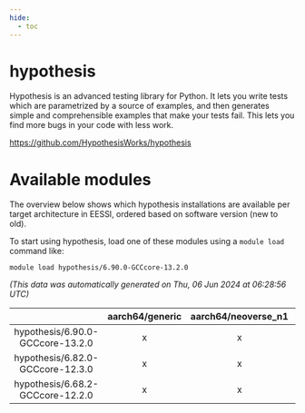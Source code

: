```yaml
---
hide:
  - toc
---
```


hypothesis
==========


Hypothesis is an advanced testing library for Python. It lets you write tests which are parametrized by a source of examples, and then generates simple and comprehensible examples that make your tests fail. This lets you find more bugs in your code with less work.

https://github.com/HypothesisWorks/hypothesis
# Available modules


The overview below shows which hypothesis installations are available per target architecture in EESSI, ordered based on software version (new to old).

To start using hypothesis, load one of these modules using a `module load` command like:

```shell
module load hypothesis/6.90.0-GCCcore-13.2.0
```

*(This data was automatically generated on Thu, 06 Jun 2024 at 06:28:56 UTC)*  

| |aarch64/generic|aarch64/neoverse_n1|aarch64/neoverse_v1|x86_64/generic|x86_64/amd/zen2|x86_64/amd/zen3|x86_64/intel/haswell|x86_64/intel/skylake_avx512|
| :---: | :---: | :---: | :---: | :---: | :---: | :---: | :---: | :---: |
|hypothesis/6.90.0-GCCcore-13.2.0|x|x|x|x|x|x|x|x|
|hypothesis/6.82.0-GCCcore-12.3.0|x|x|x|x|x|x|x|x|
|hypothesis/6.68.2-GCCcore-12.2.0|x|x|x|x|x|x|x|x|
